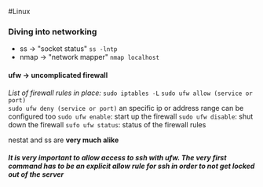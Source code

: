 #Linux 
### Diving into networking
- ss -> "socket status"
	 `ss -lntp` 
- nmap -> "network mapper"
	`nmap localhost`
#### ufw -> uncomplicated firewall
*List of firewall rules in place:* `sudo iptables -L`
`sudo ufw allow (service or port)`  
`sudo ufw deny (service or port)`
	an specific ip or address range can be configured too
`sudo ufw enable`: start up the firewall
`sudo ufw disable`: shut down the firewall
`sufo ufw status`: status of the firewall rules

nestat and ss are **very much alike**

##### It is very important to allow access to ssh with ufw. The very first command has to be an explicit allow rule for ssh in order to not get locked out of the server